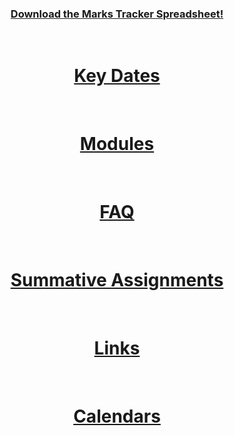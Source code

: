 <header style="text-align:center;">
  <h3><a href="https://MattyTheHacker.github.io/FirstYearCSResources/resources/CS-Module-Marks-Tracker-blank.xlsx" download>Download the Marks Tracker Spreadsheet!</a></h3><br>
  <h1><a href="KeyDates"><b>Key Dates</b></a></h1><br>
  <h1><a href="modules"><b>Modules</b></a></h1><br>
  <h1><a href="faq"><b>FAQ</b></a></h1><br>
  <h1><a href="SummativeAssignments"><b>Summative Assignments</b></a></h1><br>
  <h1><a href="links"><b>Links</b></a></h1><br>
  <h1><a href="calendar"><b>Calendars</b></a></h1><br>
</header>
